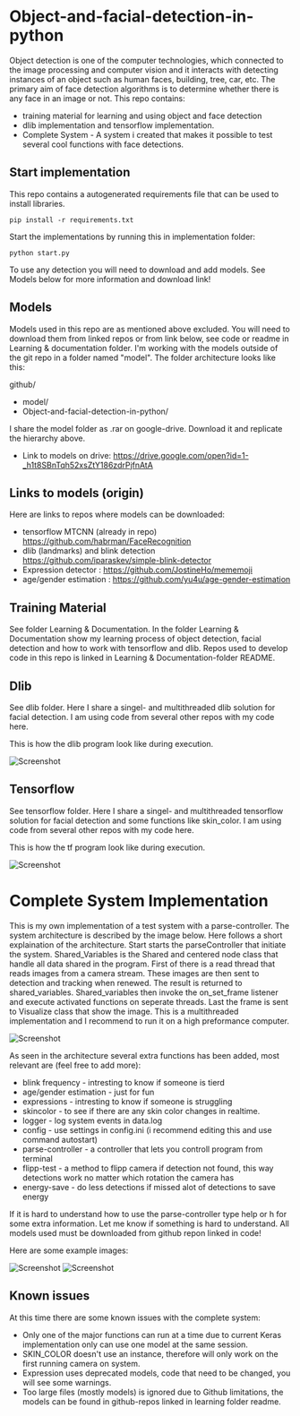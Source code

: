 # Object-and-facial-detection-in-python
Object detection is one of the computer technologies, which connected to the image processing and computer vision and it interacts with detecting instances of an object such as human faces, building, tree, car, etc. The primary aim of face detection algorithms is to determine whether there is any face in an image or not. This repo contains:
* training material for learning and using object and face detection
* dlib implementation and tensorflow implementation.
* Complete System - A system i created that makes it possible to test several cool functions with face detections.

## Start implementation
This repo contains a autogenerated requirements file that can be used to install libraries.
```
pip install -r requirements.txt
```
Start the implementations by running this in implementation folder:
```
python start.py
```
To use any detection you will need to download and add models. See Models below for more information and download link!

## Models
Models used in this repo are as mentioned above excluded. You will need to download them from linked repos or from link below, see code or readme in Learning & documentation folder. I'm working with the models outside of the git repo in a folder named "model". The folder architecture looks like this:

github/
- model/
- Object-and-facial-detection-in-python/

I share the model folder as .rar on google-drive. Download it and replicate the hierarchy above.
* Link to models on drive:  https://drive.google.com/open?id=1-_h1t8SBnTqh52xsZtY186zdrPjfnAtA

## Links to models (origin)
Here are links to repos where models can be downloaded:
* tensorflow MTCNN (already in repo)
https://github.com/habrman/FaceRecognition
* dlib (landmarks) and blink detection https://github.com/iparaskev/simple-blink-detector
* Expression detector : https://github.com/JostineHo/mememoji
* age/gender estimation : https://github.com/yu4u/age-gender-estimation

## Training Material
See folder Learning & Documentation.
In the folder Learning & Documentation show my learning process of object detection, facial detection and how to work with tensorflow and dlib. Repos used to develop code in this repo is linked in Learning & Documentation-folder README.

## Dlib
See dlib folder.
Here I share a singel- and multithreaded dlib solution for facial detection.
I am using code from several other repos with my code here.

This is how the dlib program look like during execution.


![Screenshot](images/dlib_demo.png)

## Tensorflow
See tensorflow folder.
Here I share a singel- and multithreaded tensorflow solution for facial detection and some functions like skin_color.
I am using code from several other repos with my code here.

This is how the tf program look like during execution.


![Screenshot](images/tf_demo.png)

# Complete System Implementation
This is my own implementation of a test system with a parse-controller. The system architecture is described by the image below. Here follows a short explaination of the architecture. Start starts the parseController that initiate the system. Shared_Variables is the Shared and centered node class that handle all data shared in the program. First of there is a read thread that reads images from a camera stream. These images are then sent to detection and tracking when renewed. The result is returned to shared_variables. Shared_variables then invoke the on_set_frame listener and execute activated functions on seperate threads. Last the frame is sent to Visualize class that show the image. This is a multithreaded implementation and I recommend to run it on a high preformance computer.


![Screenshot](images/arkitektur.png)


As seen in the architecture several extra functions has been added, most relevant are (feel free to add more):

* blink frequency - intresting to know if someone is tierd
* age/gender estimation - just for fun
* expressions - intresting to know if someone is struggling
* skincolor - to see if there are any skin color changes in realtime.
* logger - log system events in data.log
* config - use settings in config.ini (i recommend editing this and use command autostart)
* parse-controller - a controller that lets you controll program from terminal
* flipp-test - a method to flipp camera if detection not found, this way detections work no matter which rotation the camera has
* energy-save - do less detections if missed alot of detections to save energy

If it is hard to understand how to use the parse-controller type help or h for some extra information. Let me know if something is hard to understand.
All models used must be downloaded from github repon linked in code!

Here are some example images:


![Screenshot](images/complete_system_1.png)
![Screenshot](images/complete_system_2.png)


## Known issues
At this time there are some known issues with the complete system:
* Only one of the major functions can run at a time due to current Keras implementation only can use one model at the same session.
* SKIN_COLOR doesn't use an instance, therefore will only work on the first running camera on system.
* Expression uses deprecated models, code that need to be changed, you will see some warnings.
* Too large files (mostly models) is ignored due to Github limitations, the models can be found in github-repos linked in learning folder readme.

